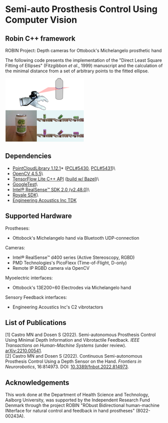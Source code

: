 # Semi-auto Prosthesis Control Using Computer Vision

## Robin C++ framework

ROBIN Project: Depth cameras for Ottobock's Michelangelo prosthetic hand

The following code presents the implementation of the "Direct Least Square Fitting of Ellipses" (Fitzgibbon *et al*., 1999) manuscript and the calculation of the minimal distance from a set of arbitrary points to the fitted ellipse.

<img src="doc/lasers.png" width="50%" class="center">

## Dependencies
* [PointCloudLibrary 1.12.1](https://github.com/PointCloudLibrary/pcl)* ([PCL#5430](https://github.com/PointCloudLibrary/pcl/pull/5430), [PCL#5431](https://github.com/PointCloudLibrary/pcl/issues/5431))\
* [OpenCV 4.5.5](https://github.com/opencv/opencv)\
* [TensorFlow Lite C++ API](https://github.com/tensorflow/tensorflow) ([build w/ Bazel](https://youtube.com/watch?v=1IhMISYvZG0))\
* [GoogleTest](https://github.com/google/googletest)\
* [Intel® RealSense™ SDK 2.0 (v2.48.0)](https://github.com/IntelRealSense/librealsense)\
* [Royale SDK](https://pmdtec.com/en/)\
* [Engineering Acoustics Inc TDK](https://www.eaiinfo.com/product/int-tactor-development-kit/)

## Supported Hardware
Prostheses:
* Ottobock's Michelangelo hand via Bluetooth UDP-connection

Cameras:
* Intel® RealSense™ d400 series (Active Stereoscopy, RGBD)
* PMD Technologies's PicoFlexx (Time-of-Flight, D-only)
* Remote IP RGBD camera via OpenCV

Myoelectric interfaces:
* Ottobock's 13E200=60 Electrodes via Michelangelo hand

Sensory Feedback interfaces:
* Engineering Acoustics Inc's C2 vibrotactors

## List of Publications
[1] Castro MN and Dosen S (2022). Semi-autonomous Prosthesis Control Using Minimal Depth Information and Vibrotactile Feedback. *IEEE Transactions on Human-Machine Systems* (under review). [arXiv:2210.00541](https://arxiv.org/abs/2210.00541).\
[2] Castro MN and Dosen S (2022). Continuous Semi-autonomous Prosthesis Control Using a Depth Sensor on the Hand. *Frontiers in Neurorobotics*, 16:814973. DOI: [10.3389/fnbot.2022.814973](https://doi.org/10.3389/fnbot.2022.814973).

## Acknowledgements
This work done at the Department of Health Science and Technology, Aalborg University, was supported by the Independent Research Fund Denmark through the project ROBIN "RObust Bidirectional human-machine INterface for natural control and feedback in hand prostheses" (8022-00243A).